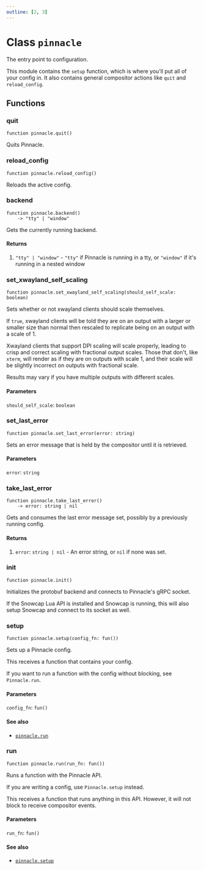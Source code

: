 ```yaml
---
outline: [2, 3]
---
```


# Class `pinnacle`


The entry point to configuration.

This module contains the `setup` function, which is where you'll put all of your config in.
It also contains general compositor actions like `quit` and `reload_config`.




## Functions

### <Badge type="function" text="function" /> quit

<div class="language-lua"><pre><code>function pinnacle.quit()</code></pre></div>

Quits Pinnacle.






### <Badge type="function" text="function" /> reload_config

<div class="language-lua"><pre><code>function pinnacle.reload_config()</code></pre></div>

Reloads the active config.






### <Badge type="function" text="function" /> backend

<div class="language-lua"><pre><code>function pinnacle.backend()
    -> "tty" | "window"</code></pre></div>

Gets the currently running backend.




#### Returns

1. <code>"tty" | "window"</code> - `"tty"` if Pinnacle is running in a tty, or `"window"` if it's running in a nested window




### <Badge type="function" text="function" /> set_xwayland_self_scaling

<div class="language-lua"><pre><code>function pinnacle.set_xwayland_self_scaling(should_self_scale: boolean)</code></pre></div>

Sets whether or not xwayland clients should scale themselves.

If `true`, xwayland clients will be told they are on an output with a larger or smaller size than
normal then rescaled to replicate being on an output with a scale of 1.

Xwayland clients that support DPI scaling will scale properly, leading to crisp and correct scaling
with fractional output scales. Those that don't, like `xterm`, will render as if they are on outputs
with scale 1, and their scale will be slightly incorrect on outputs with fractional scale.

Results may vary if you have multiple outputs with different scales.


#### Parameters

`should_self_scale`: <code>boolean</code>






### <Badge type="function" text="function" /> set_last_error

<div class="language-lua"><pre><code>function pinnacle.set_last_error(error: string)</code></pre></div>

Sets an error message that is held by the compositor until it is retrieved.


#### Parameters

`error`: <code>string</code>






### <Badge type="function" text="function" /> take_last_error

<div class="language-lua"><pre><code>function pinnacle.take_last_error()
    -> error: string | nil</code></pre></div>

Gets and consumes the last error message set, possibly by a previously running config.




#### Returns

1. `error`: <code>string | nil</code> - An error string, or `nil` if none was set.




### <Badge type="function" text="function" /> init

<div class="language-lua"><pre><code>function pinnacle.init()</code></pre></div>

Initializes the protobuf backend and connects to Pinnacle's gRPC socket.

If the Snowcap Lua API is installed and Snowcap is running, this will also setup Snowcap and
connect to its socket as well.






### <Badge type="function" text="function" /> setup

<div class="language-lua"><pre><code>function pinnacle.setup(config_fn: fun())</code></pre></div>

Sets up a Pinnacle config.

This receives a function that contains your config.

If you want to run a function with the config without blocking, see `Pinnacle.run`.



#### Parameters

`config_fn`: <code>fun()</code>





#### See also

- <code><a href="/lua-reference/0.1.0-beta.1/classes/pinnacle#run">pinnacle.run</a></code>
### <Badge type="function" text="function" /> run

<div class="language-lua"><pre><code>function pinnacle.run(run_fn: fun())</code></pre></div>

Runs a function with the Pinnacle API.

If you are writing a config, use `Pinnacle.setup` instead.

This receives a function that runs anything in this API.
However, it will not block to receive compositor events.



#### Parameters

`run_fn`: <code>fun()</code>





#### See also

- <code><a href="/lua-reference/0.1.0-beta.1/classes/pinnacle#setup">pinnacle.setup</a></code>